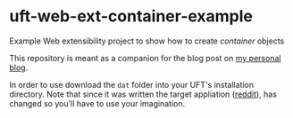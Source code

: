 # uft-web-ext-container-example
Example Web extensibility project to show how to create _container_ objects

This repository is meant as a companion for the blog post on [my personal blog](https://lanzkron.wordpress.com).

In order to use download the `dat` folder into your UFT's installation directory. Note that since it was written the target appliation ([reddit](https://www.reddit.com)), has changed so you'll have to use your imagination. 
